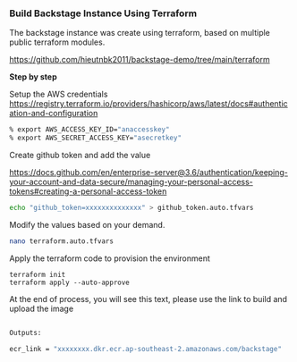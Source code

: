 ### Build Backstage Instance Using Terraform

The backstage instance was create using terraform, based on multiple public terraform modules.

https://github.com/hieutnbk2011/backstage-demo/tree/main/terraform

**Step by step**

Setup the AWS credentials
https://registry.terraform.io/providers/hashicorp/aws/latest/docs#authentication-and-configuration

```bash
% export AWS_ACCESS_KEY_ID="anaccesskey"
% export AWS_SECRET_ACCESS_KEY="asecretkey"
```

Create github token and add the value

https://docs.github.com/en/enterprise-server@3.6/authentication/keeping-your-account-and-data-secure/managing-your-personal-access-tokens#creating-a-personal-access-token

```bash
echo "github_token=xxxxxxxxxxxxxx" > github_token.auto.tfvars
```

Modify the values based on your demand.

```bash
nano terraform.auto.tfvars
```

Apply the terraform code to provision the environment 

```
terraform init
terraform apply --auto-approve
```

At the end of process, you will see this text, please use the link to build and upload the image

```bash

Outputs:

ecr_link = "xxxxxxxx.dkr.ecr.ap-southeast-2.amazonaws.com/backstage"

```

